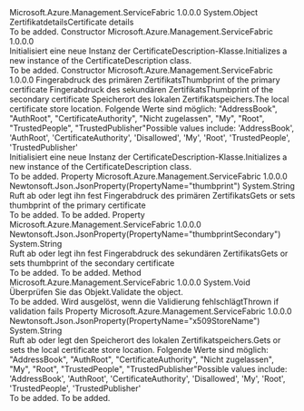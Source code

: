 <Type Name="CertificateDescription" FullName="Microsoft.Azure.Management.ServiceFabric.Models.CertificateDescription">
  <TypeSignature Language="C#" Value="public class CertificateDescription" />
  <TypeSignature Language="ILAsm" Value=".class public auto ansi beforefieldinit CertificateDescription extends System.Object" />
  <TypeSignature Language="DocId" Value="T:Microsoft.Azure.Management.ServiceFabric.Models.CertificateDescription" />
  <TypeSignature Language="VB.NET" Value="Public Class CertificateDescription" />
  <TypeSignature Language="F#" Value="type CertificateDescription = class" />
  <AssemblyInfo>
    <AssemblyName>Microsoft.Azure.Management.ServiceFabric</AssemblyName>
    <AssemblyVersion>1.0.0.0</AssemblyVersion>
  </AssemblyInfo>
  <Base>
    <BaseTypeName>System.Object</BaseTypeName>
  </Base>
  <Interfaces />
  <Docs>
    <summary>
            <span data-ttu-id="30773-101">Zertifikatdetails</span><span class="sxs-lookup"><span data-stu-id="30773-101">Certificate details</span></span>
            </summary>
    <remarks>To be added.</remarks>
  </Docs>
  <Members>
    <Member MemberName=".ctor">
      <MemberSignature Language="C#" Value="public CertificateDescription ();" />
      <MemberSignature Language="ILAsm" Value=".method public hidebysig specialname rtspecialname instance void .ctor() cil managed" />
      <MemberSignature Language="DocId" Value="M:Microsoft.Azure.Management.ServiceFabric.Models.CertificateDescription.#ctor" />
      <MemberSignature Language="VB.NET" Value="Public Sub New ()" />
      <MemberType>Constructor</MemberType>
      <AssemblyInfo>
        <AssemblyName>Microsoft.Azure.Management.ServiceFabric</AssemblyName>
        <AssemblyVersion>1.0.0.0</AssemblyVersion>
      </AssemblyInfo>
      <Parameters />
      <Docs>
        <summary>
            <span data-ttu-id="30773-102">Initialisiert eine neue Instanz der CertificateDescription-Klasse.</span><span class="sxs-lookup"><span data-stu-id="30773-102">Initializes a new instance of the CertificateDescription class.</span></span>
            </summary>
        <remarks>To be added.</remarks>
      </Docs>
    </Member>
    <Member MemberName=".ctor">
      <MemberSignature Language="C#" Value="public CertificateDescription (string thumbprint, string thumbprintSecondary = null, string x509StoreName = null);" />
      <MemberSignature Language="ILAsm" Value=".method public hidebysig specialname rtspecialname instance void .ctor(string thumbprint, string thumbprintSecondary, string x509StoreName) cil managed" />
      <MemberSignature Language="DocId" Value="M:Microsoft.Azure.Management.ServiceFabric.Models.CertificateDescription.#ctor(System.String,System.String,System.String)" />
      <MemberSignature Language="VB.NET" Value="Public Sub New (thumbprint As String, Optional thumbprintSecondary As String = null, Optional x509StoreName As String = null)" />
      <MemberSignature Language="F#" Value="new Microsoft.Azure.Management.ServiceFabric.Models.CertificateDescription : string * string * string -&gt; Microsoft.Azure.Management.ServiceFabric.Models.CertificateDescription" Usage="new Microsoft.Azure.Management.ServiceFabric.Models.CertificateDescription (thumbprint, thumbprintSecondary, x509StoreName)" />
      <MemberType>Constructor</MemberType>
      <AssemblyInfo>
        <AssemblyName>Microsoft.Azure.Management.ServiceFabric</AssemblyName>
        <AssemblyVersion>1.0.0.0</AssemblyVersion>
      </AssemblyInfo>
      <Parameters>
        <Parameter Name="thumbprint" Type="System.String" />
        <Parameter Name="thumbprintSecondary" Type="System.String" />
        <Parameter Name="x509StoreName" Type="System.String" />
      </Parameters>
      <Docs>
        <param name="thumbprint"><span data-ttu-id="30773-103">Fingerabdruck des primären Zertifikats</span><span class="sxs-lookup"><span data-stu-id="30773-103">Thumbprint of the primary certificate</span></span></param>
        <param name="thumbprintSecondary"><span data-ttu-id="30773-104">Fingerabdruck des sekundären Zertifikats</span><span class="sxs-lookup"><span data-stu-id="30773-104">Thumbprint of the secondary certificate</span></span></param>
        <param name="x509StoreName"><span data-ttu-id="30773-105">Speicherort des lokalen Zertifikatspeichers.</span><span class="sxs-lookup"><span data-stu-id="30773-105">The local certificate store location.</span></span>
            <span data-ttu-id="30773-106">Folgende Werte sind möglich: "AddressBook", "AuthRoot", "CertificateAuthority", "Nicht zugelassen", "My", "Root", "TrustedPeople", "TrustedPublisher"</span><span class="sxs-lookup"><span data-stu-id="30773-106">Possible values include: 'AddressBook', 'AuthRoot', 'CertificateAuthority', 'Disallowed', 'My', 'Root', 'TrustedPeople', 'TrustedPublisher'</span></span></param>
        <summary>
            <span data-ttu-id="30773-107">Initialisiert eine neue Instanz der CertificateDescription-Klasse.</span><span class="sxs-lookup"><span data-stu-id="30773-107">Initializes a new instance of the CertificateDescription class.</span></span>
            </summary>
        <remarks>To be added.</remarks>
      </Docs>
    </Member>
    <Member MemberName="Thumbprint">
      <MemberSignature Language="C#" Value="public string Thumbprint { get; set; }" />
      <MemberSignature Language="ILAsm" Value=".property instance string Thumbprint" />
      <MemberSignature Language="DocId" Value="P:Microsoft.Azure.Management.ServiceFabric.Models.CertificateDescription.Thumbprint" />
      <MemberSignature Language="VB.NET" Value="Public Property Thumbprint As String" />
      <MemberSignature Language="F#" Value="member this.Thumbprint : string with get, set" Usage="Microsoft.Azure.Management.ServiceFabric.Models.CertificateDescription.Thumbprint" />
      <MemberType>Property</MemberType>
      <AssemblyInfo>
        <AssemblyName>Microsoft.Azure.Management.ServiceFabric</AssemblyName>
        <AssemblyVersion>1.0.0.0</AssemblyVersion>
      </AssemblyInfo>
      <Attributes>
        <Attribute>
          <AttributeName>Newtonsoft.Json.JsonProperty(PropertyName="thumbprint")</AttributeName>
        </Attribute>
      </Attributes>
      <ReturnValue>
        <ReturnType>System.String</ReturnType>
      </ReturnValue>
      <Docs>
        <summary>
            <span data-ttu-id="30773-108">Ruft ab oder legt ihn fest Fingerabdruck des primären Zertifikats</span><span class="sxs-lookup"><span data-stu-id="30773-108">Gets or sets thumbprint of the primary certificate</span></span>
            </summary>
        <value>To be added.</value>
        <remarks>To be added.</remarks>
      </Docs>
    </Member>
    <Member MemberName="ThumbprintSecondary">
      <MemberSignature Language="C#" Value="public string ThumbprintSecondary { get; set; }" />
      <MemberSignature Language="ILAsm" Value=".property instance string ThumbprintSecondary" />
      <MemberSignature Language="DocId" Value="P:Microsoft.Azure.Management.ServiceFabric.Models.CertificateDescription.ThumbprintSecondary" />
      <MemberSignature Language="VB.NET" Value="Public Property ThumbprintSecondary As String" />
      <MemberSignature Language="F#" Value="member this.ThumbprintSecondary : string with get, set" Usage="Microsoft.Azure.Management.ServiceFabric.Models.CertificateDescription.ThumbprintSecondary" />
      <MemberType>Property</MemberType>
      <AssemblyInfo>
        <AssemblyName>Microsoft.Azure.Management.ServiceFabric</AssemblyName>
        <AssemblyVersion>1.0.0.0</AssemblyVersion>
      </AssemblyInfo>
      <Attributes>
        <Attribute>
          <AttributeName>Newtonsoft.Json.JsonProperty(PropertyName="thumbprintSecondary")</AttributeName>
        </Attribute>
      </Attributes>
      <ReturnValue>
        <ReturnType>System.String</ReturnType>
      </ReturnValue>
      <Docs>
        <summary>
            <span data-ttu-id="30773-109">Ruft ab oder legt ihn fest Fingerabdruck des sekundären Zertifikats</span><span class="sxs-lookup"><span data-stu-id="30773-109">Gets or sets thumbprint of the secondary certificate</span></span>
            </summary>
        <value>To be added.</value>
        <remarks>To be added.</remarks>
      </Docs>
    </Member>
    <Member MemberName="Validate">
      <MemberSignature Language="C#" Value="public virtual void Validate ();" />
      <MemberSignature Language="ILAsm" Value=".method public hidebysig newslot virtual instance void Validate() cil managed" />
      <MemberSignature Language="DocId" Value="M:Microsoft.Azure.Management.ServiceFabric.Models.CertificateDescription.Validate" />
      <MemberSignature Language="VB.NET" Value="Public Overridable Sub Validate ()" />
      <MemberSignature Language="F#" Value="abstract member Validate : unit -&gt; unit&#xA;override this.Validate : unit -&gt; unit" Usage="certificateDescription.Validate " />
      <MemberType>Method</MemberType>
      <AssemblyInfo>
        <AssemblyName>Microsoft.Azure.Management.ServiceFabric</AssemblyName>
        <AssemblyVersion>1.0.0.0</AssemblyVersion>
      </AssemblyInfo>
      <ReturnValue>
        <ReturnType>System.Void</ReturnType>
      </ReturnValue>
      <Parameters />
      <Docs>
        <summary>
            <span data-ttu-id="30773-110">Überprüfen Sie das Objekt.</span><span class="sxs-lookup"><span data-stu-id="30773-110">Validate the object.</span></span>
            </summary>
        <remarks>To be added.</remarks>
        <exception cref="T:Microsoft.Rest.ValidationException">
            <span data-ttu-id="30773-111">Wird ausgelöst, wenn die Validierung fehlschlägt</span><span class="sxs-lookup"><span data-stu-id="30773-111">Thrown if validation fails</span></span>
            </exception>
      </Docs>
    </Member>
    <Member MemberName="X509StoreName">
      <MemberSignature Language="C#" Value="public string X509StoreName { get; set; }" />
      <MemberSignature Language="ILAsm" Value=".property instance string X509StoreName" />
      <MemberSignature Language="DocId" Value="P:Microsoft.Azure.Management.ServiceFabric.Models.CertificateDescription.X509StoreName" />
      <MemberSignature Language="VB.NET" Value="Public Property X509StoreName As String" />
      <MemberSignature Language="F#" Value="member this.X509StoreName : string with get, set" Usage="Microsoft.Azure.Management.ServiceFabric.Models.CertificateDescription.X509StoreName" />
      <MemberType>Property</MemberType>
      <AssemblyInfo>
        <AssemblyName>Microsoft.Azure.Management.ServiceFabric</AssemblyName>
        <AssemblyVersion>1.0.0.0</AssemblyVersion>
      </AssemblyInfo>
      <Attributes>
        <Attribute>
          <AttributeName>Newtonsoft.Json.JsonProperty(PropertyName="x509StoreName")</AttributeName>
        </Attribute>
      </Attributes>
      <ReturnValue>
        <ReturnType>System.String</ReturnType>
      </ReturnValue>
      <Docs>
        <summary>
            <span data-ttu-id="30773-112">Ruft ab oder legt den Speicherort des lokalen Zertifikatspeichers.</span><span class="sxs-lookup"><span data-stu-id="30773-112">Gets or sets the local certificate store location.</span></span> <span data-ttu-id="30773-113">Folgende Werte sind möglich: "AddressBook", "AuthRoot", "CertificateAuthority", "Nicht zugelassen", "My", "Root", "TrustedPeople", "TrustedPublisher"</span><span class="sxs-lookup"><span data-stu-id="30773-113">Possible values include: 'AddressBook', 'AuthRoot', 'CertificateAuthority', 'Disallowed', 'My', 'Root', 'TrustedPeople', 'TrustedPublisher'</span></span>
            </summary>
        <value>To be added.</value>
        <remarks>To be added.</remarks>
      </Docs>
    </Member>
  </Members>
</Type>